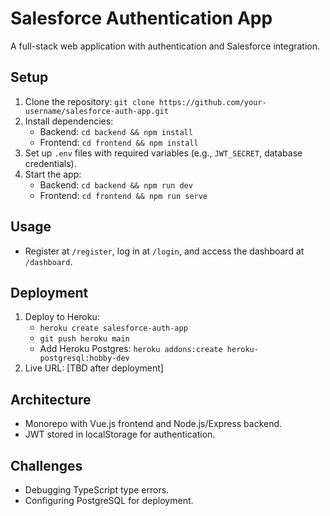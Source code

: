 # Salesforce Authentication App

A full-stack web application with authentication and Salesforce integration.

## Setup
1. Clone the repository: `git clone https://github.com/your-username/salesforce-auth-app.git`
2. Install dependencies:
   - Backend: `cd backend && npm install`
   - Frontend: `cd frontend && npm install`
3. Set up `.env` files with required variables (e.g., `JWT_SECRET`, database credentials).
4. Start the app:
   - Backend: `cd backend && npm run dev`
   - Frontend: `cd frontend && npm run serve`

## Usage
- Register at `/register`, log in at `/login`, and access the dashboard at `/dashboard`.

## Deployment
1. Deploy to Heroku:
   - `heroku create salesforce-auth-app`
   - `git push heroku main`
   - Add Heroku Postgres: `heroku addons:create heroku-postgresql:hobby-dev`
2. Live URL: [TBD after deployment]

## Architecture
- Monorepo with Vue.js frontend and Node.js/Express backend.
- JWT stored in localStorage for authentication.

## Challenges
- Debugging TypeScript type errors.
- Configuring PostgreSQL for deployment.